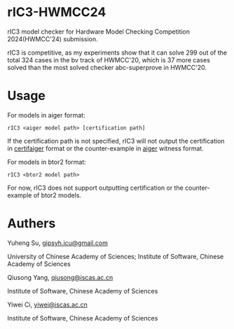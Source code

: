 # rIC3-HWMCC24
rIC3 model checker for Hardware Model Checking Competition 2024(HWMCC'24) submission.

rIC3 is competitive, as my experiments show that it can solve 299 out of the total 324 cases in the bv track of HWMCC'20, which is 37 more cases solved than the most solved checker abc-superprove in HWMCC'20.

# Usage
For models in aiger format:
```
rIC3 <aiger model path> [certification path]
```
If the certification path is not specified, rIC3 will not output the certification in [certifaiger](https://github.com/Froleyks/certifaiger) format or the counter-example in [aiger](https://github.com/arminbiere/aiger) witness format.

For models in btor2 format:
```
rIC3 <btor2 model path>
```
For now, rIC3 does not support outputting certification or the counter-example of btor2 models.

# Authers
Yuheng Su, gipsyh.icu@gmail.com

University of Chinese Academy of Sciences; Institute of Software, Chinese Academy of Sciences
 
Qiusong Yang, qiusong@iscas.ac.cn

Institute of Software, Chinese Academy of Sciences

Yiwei Ci, yiwei@iscas.ac.cn

Institute of Software, Chinese Academy of Sciences
